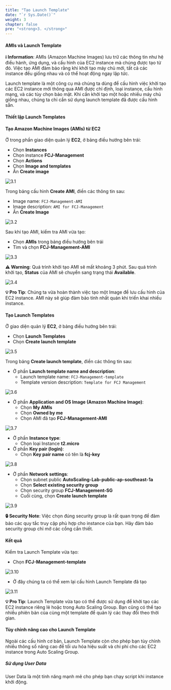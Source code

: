 ```yaml
---
title: "Tạo Launch Template"
date: "`r Sys.Date()`"
weight: 3
chapter: false
pre: "<strong>3. </strong>"
---
```


#### AMIs và Launch Template

**ℹ️ Information**: AMIs (Amazon Machine Images) lưu trữ các thông tin như hệ điều hành, ứng dụng, và cấu hình của EC2 instance mà chúng được tạo từ đó. Việc tạo AMI đảm bảo rằng khi khởi tạo máy chủ mới, tất cả các instance đều giống nhau và có thể hoạt động ngay lập tức.

Launch template là một công cụ mà chúng ta dùng để cấu hình việc khởi tạo các EC2 instance mới thông qua AMI được chỉ định, loại instance, cấu hình mạng, và các tùy chọn bảo mật. Khi cần khởi tạo một hoặc nhiều máy chủ giống nhau, chúng ta chỉ cần sử dụng launch template đã được cấu hình sẵn.

#### Thiết lập Launch Templates

#### Tạo Amazon Machine Images (AMIs) từ EC2

Ở trong phần giao diện quản lý **EC2**, ở bảng điều hướng bên trái:

- Chọn **Instances**
- Chọn instance **FCJ-Management**
- Chọn **Actions**
- Chọn **Image and templates**
- Ấn **Create image**

![3.1](/images/3-create-launch-template/3.1.png)

Trong bảng cấu hình **Create AMI**, điền các thông tin sau:

- Image name: `FCJ-Management-AMI`
- Image description: `AMI for FCJ-Management`
- Ấn **Create Image**

![3.2](/images/3-create-launch-template/3.2.png)

Sau khi tạo AMI, kiểm tra AMI vừa tạo:

- Chọn **AMIs** trong bảng điều hướng bên trái
- Tìm và chọn **FCJ-Management-AMI**

![3.3](/images/3-create-launch-template/3.3.png)

**⚠️ Warning**: Quá trình khởi tạo AMI sẽ mất khoảng 3 phút. Sau quá trình khởi tạo, **Status** của AMI sẽ chuyển sang trạng thái **Available**.

![3.4](/images/3-create-launch-template/3.4.png)

**💡 Pro Tip**: Chúng ta vừa hoàn thành việc tạo một Image để lưu cấu hình của EC2 instance. AMI này sẽ giúp đảm bảo tính nhất quán khi triển khai nhiều instance.

#### Tạo Launch Templates

Ở giao diện quản lý **EC2**, ở bảng điều hướng bên trái:

- Chọn **Launch Templates**
- Chọn **Create launch template**

![3.5](/images/3-create-launch-template/3.5.png)

Trong bảng **Create launch template**, điền các thông tin sau:

- Ở phần **Launch template name and description**:
  - Launch template name: `FCJ-Management-template`
  - Template version description: `Template for FCJ Management`

![3.6](/images/3-create-launch-template/3.6.png)

- Ở phần **Application and OS Image (Amazon Machine Image)**:
  - Chọn **My AMIs**
  - Chọn **Owned by me**
  - Chọn AMI đã tạo **FCJ-Management-AMI**

![3.7](/images/3-create-launch-template/3.7.png)

- Ở phần **Instance type**:
  - Chọn loại Instance **t2.micro**
- Ở phần **Key pair (login)**:
  - Chọn **Key pair name** có tên là **fcj-key**

![3.8](/images/3-create-launch-template/3.8.png)

- Ở phần **Network settings**:
  - Chọn subnet public **AutoScaling-Lab-public-ap-southeast-1a**
  - Chọn **Select existing security group**
  - Chọn security group **FCJ-Management-SG**
  - Cuối cùng, chọn **Create launch template**

![3.9](/images/3-create-launch-template/3.9.png)

**🔒 Security Note**: Việc chọn đúng security group là rất quan trọng để đảm bảo các quy tắc truy cập phù hợp cho instance của bạn. Hãy đảm bảo security group chỉ mở các cổng cần thiết.

#### Kết quả

Kiểm tra Launch Template vừa tạo:

- Chọn **FCJ-Management-template**

![3.10](/images/3-create-launch-template/3.10.png)

- Ở đây chúng ta có thể xem lại cấu hình Launch Template đã tạo

![3.11](/images/3-create-launch-template/3.11.png)

**💡 Pro Tip**: Launch Template vừa tạo có thể được sử dụng để khởi tạo các EC2 instance riêng lẻ hoặc trong Auto Scaling Group. Bạn cũng có thể tạo nhiều phiên bản của cùng một template để quản lý các thay đổi theo thời gian.

#### Tùy chỉnh nâng cao cho Launch Template

Ngoài các cấu hình cơ bản, Launch Template còn cho phép bạn tùy chỉnh nhiều thông số nâng cao để tối ưu hóa hiệu suất và chi phí cho các EC2 instance trong Auto Scaling Group.

##### Sử dụng User Data

User Data là một tính năng mạnh mẽ cho phép bạn chạy script khi instance khởi động.

